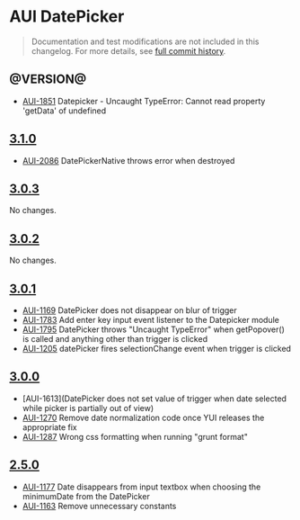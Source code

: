 # AUI DatePicker

> Documentation and test modifications are not included in this changelog. For more details, see [full commit history](https://github.com/liferay/alloy-ui/commits/master/src/aui-datepicker).

## @VERSION@

* [AUI-1851](https://issues.liferay.com/browse/AUI-1851) Datepicker - Uncaught TypeError: Cannot read property 'getData' of undefined

## [3.1.0](https://github.com/liferay/alloy-ui/releases/tag/3.1.0)

* [AUI-2086](https://issues.liferay.com/browse/AUI-2086) DatePickerNative throws error when destroyed

## [3.0.3](https://github.com/liferay/alloy-ui/releases/tag/3.0.3)

No changes.

## [3.0.2](https://github.com/liferay/alloy-ui/releases/tag/3.0.2)

No changes.

## [3.0.1](https://github.com/liferay/alloy-ui/releases/tag/3.0.1)

* [AUI-1169](https://issues.liferay.com/browse/AUI-1169) DatePicker does not disappear on blur of trigger
* [AUI-1783](https://issues.liferay.com/browse/AUI-1783) Add enter key input event listener to the Datepicker module
* [AUI-1795](https://issues.liferay.com/browse/AUI-1795) DatePicker throws "Uncaught TypeError" when getPopover() is called and anything other than trigger is clicked
* [AUI-1205](https://issues.liferay.com/browse/AUI-1205) datePicker fires selectionChange event when trigger is clicked

## [3.0.0](https://github.com/liferay/alloy-ui/releases/tag/3.0.0)

* [AUI-1613](DatePicker does not set value of trigger when date selected while picker is partially out of view)
* [AUI-1270](https://issues.liferay.com/browse/AUI-1270) Remove date normalization code once YUI releases the appropriate fix
* [AUI-1287](https://issues.liferay.com/browse/AUI-1287) Wrong css formatting when running "grunt format"

## [2.5.0](https://github.com/liferay/alloy-ui/releases/tag/2.5.0)

* [AUI-1177](https://issues.liferay.com/browse/AUI-1177) Date disappears from input textbox when choosing the minimumDate from the DatePicker
* [AUI-1163](https://issues.liferay.com/browse/AUI-1163) Remove unnecessary constants
